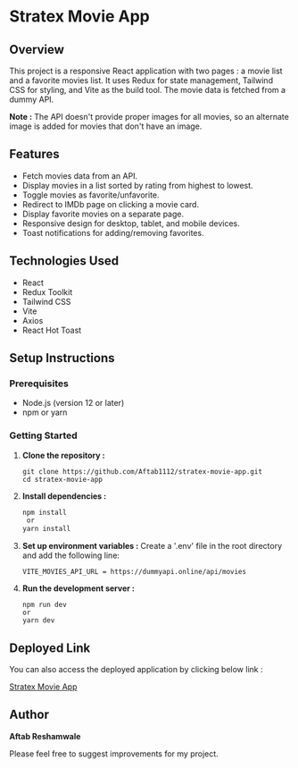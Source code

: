 # Stratex Movie App

## Overview

This project is a responsive React application with two pages : a movie list and a favorite movies list. It uses Redux for state management, Tailwind CSS for styling, and Vite as the build tool. The movie data is fetched from a dummy API.

**Note :** The API doesn't provide proper images for all movies, so an alternate image is added for movies that don't have an image.

## Features

- Fetch movies data from an API.
- Display movies in a list sorted by rating from highest to lowest.
- Toggle movies as favorite/unfavorite.
- Redirect to IMDb page on clicking a movie card.
- Display favorite movies on a separate page.
- Responsive design for desktop, tablet, and mobile devices.
- Toast notifications for adding/removing favorites.
## Technologies Used

- React
- Redux Toolkit
- Tailwind CSS
- Vite
- Axios
- React Hot Toast
## Setup Instructions

### Prerequisites

- Node.js (version 12 or later)
- npm or yarn

### Getting Started

1. **Clone the repository :**

   ```
   git clone https://github.com/Aftab1112/stratex-movie-app.git
   cd stratex-movie-app   
2. **Install dependencies :**

    ```bash
    npm install
     or
    yarn install 

3. **Set up environment variables :**
Create a '.env' file in the root directory and add the following line:

    ```
    VITE_MOVIES_API_URL = https://dummyapi.online/api/movies
4. **Run the development server :**

    ```
    npm run dev
    or
    yarn dev
## Deployed Link

You can also access the deployed application by clicking below link : 

[Stratex Movie App](https://stratex-movie-app-one.vercel.app/)
## Author

**Aftab Reshamwale**

Please feel free to suggest improvements for my project.

